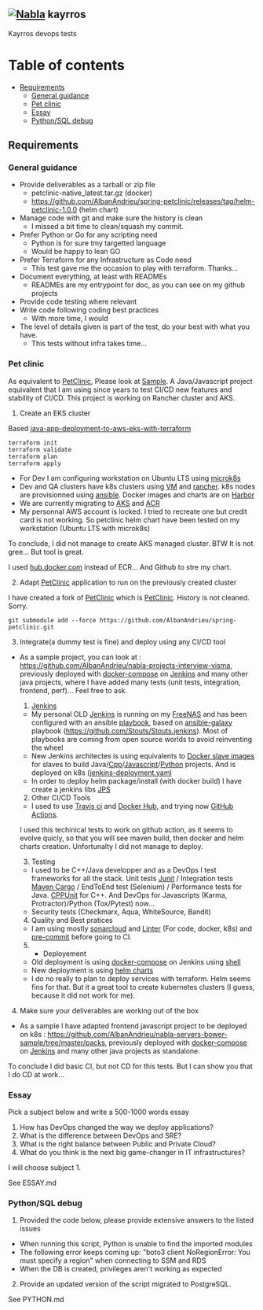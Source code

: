 ## [![Nabla](http://albandrieu.com/nabla/index/assets/nabla/nabla-4.png)](https://github.com/AlbanAndrieu)   kayrros

Kayrros devops tests

# Table of contents

<!-- toc -->

- [Requirements](#requirements)
  * [General guidance](#general-guidance)
  * [Pet clinic](#pet-clinic)
  * [Essay](#essay)
  * [Python/SQL debug](#pythonsql-debug)

<!-- tocstop -->

## Requirements

### General guidance

* Provide deliverables as a tarball or zip file
  - petclinic-native_latest.tar.gz (docker)
  - https://github.com/AlbanAndrieu/spring-petclinic/releases/tag/helm-petclinic-1.0.0 (helm chart)
* Manage code with git and make sure the history is clean
  - I missed a bit time to clean/squash my commit.
* Prefer Python or Go for any scripting need
  - Python is for sure tmy targetted language
  - Would be happy to lean GO
* Prefer Terraform for any Infrastructure as Code need
  - This test gave me the occasion to play with terraform. Thanks...
* Document everything, at least with READMEs
  - READMEs are my entrypoint for doc, as you can see on my github projects
* Provide code testing where relevant
* Write code following coding best practices
  - With more time, I would
* The level of details given is part of the test, do your best with what you have.
  - This tests without infra takes time...

### Pet clinic

As equivalent to [PetClinic](https://github.com/spring-projects/spring-petclinic), Please look at [Sample](https://github.com/AlbanAndrieu/nabla-servers-bower-sample). A Java/Javascript project equivalent that I am using since years to test CI/CD new features and stability of CI/CD. This project is working on Rancher cluster and AKS.

1. Create an EKS cluster

Based [java-app-deployment-to-aws-eks-with-terraform](https://medium.com/@selma.sm.mesic/java-app-deployment-to-aws-eks-with-terraform-d2e06ec28bbb)

```shell
terraform init
terraform validate
terraform plan
terraform apply
```

 - For Dev I am configuring workstation on Ubuntu LTS using [microk8s](https://microk8s.io/)
 - Dev and QA clusters have k8s clusters using [VM](https://www.vmware.com/fr/topics/glossary/content/virtual-machine.html) and [rancher](https://rancher.com/). k8s nodes are provisionned using [ansible](https://www.ansible.com/). Docker images and charts are on [Harbor](https://goharbor.io/)
 - We are currently migrating to [AKS](https://azure.microsoft.com/fr-fr/services/kubernetes-service/) and [ACR](https://azure.microsoft.com/fr-fr/services/container-registry/)
 - My personnal AWS account is locked. I tried to recreate one but credit card is not working. So petclinic helm chart have been tested on my workstation (Ubuntu LTS with microk8s)

To conclude, I did not manage to create AKS managed cluster.  BTW It is not gree... But tool is great.

I used [hub.docker.com](https://hub.docker.com/repository/docker/nabla/petclinic-native) instead of ECR... And Github to stre my chart.

2. Adapt [PetClinic](https://github.com/spring-projects/spring-petclinic) application to run on the previously created cluster

I have created a fork of [PetClinic](https://github.com/spring-projects/spring-petclinic) which is [PetClinic](https://github.com/AlbanAndrieu/spring-petclinic.git).
History is not cleaned. Sorry.

```shell
git submodule add --force https://github.com/AlbanAndrieu/spring-petclinic.git
```

3. Integrate(a dummy test is fine) and deploy using any CI/CD tool

 - As a sample project, you can look at : https://github.com/AlbanAndrieu/nabla-projects-interview-visma, previously deployed with [docker-compose](https://github.com/AlbanAndrieu/nabla-servers-bower-sample/blob/master/docker-compose/docker-compose.yml) on [Jenkins](http://albandrieu.com/jenkins/) and many other java projects, where I have added many tests (unit tests, integration, frontend, perf)... Feel free to ask.

    1. [Jenkins](http://albandrieu.com/jenkins/)

    - My personal OLD [Jenkins](http://albandrieu.com/jenkins/) is running on my [FreeNAS](https://albandrieu.com:7000/) and has been configured with an ansible [playbook](https://github.com/AlbanAndrieu/ansible-nabla/blob/master/playbooks/jenkins-master.yml), based on [ansible-galaxy](https://galaxy.ansible.com/) playbook (https://github.com/Stouts/Stouts.jenkins). Most of playbooks are coming from open source worlds to avoid reinventing the wheel
    - New Jenkins architectes is using equivalents to [Docker slave images](https://github.com/AlbanAndrieu/ansible-jenkins-slave-docker) for slaves to build Java/[Cpp](http://albandrieu.com/jenkins/job/nabla-cpp-interview-microsoft-cmake/)/[Javascript](https://github.com/AlbanAndrieu/nabla-servers-bower-sample)/[Python](https://github.com/AlbanAndrieu/nabla-hooks) projects. And is deployed on k8s ([jenkins-deployment.yaml](https://github.com/AlbanAndrieu/jenkins-pipeline-scripts/tree/master/k8s/jenkins-deployment.yaml)
    - In order to deploy helm package/install (with docker build) I have create a jenkins libs [JPS](https://github.com/AlbanAndrieu/jenkins-pipeline-scripts)

    2. Other CI/CD Tools

      - I used to use [Travis ci](https://travis-ci.org/github/AlbanAndrieu) and [Docker Hub](https://hub.docker.com/u/nabla), and trying now [GitHub Actions](https://github.com/AlbanAndrieu/nabla-hooks/actions).

      I used this techinical tests to work on github action, as it seems to evolve quicly, so that you will see maven build, then docker and helm charts creation.
      Unfortunalty I did not manage to deploy.

    3. Testing

      - I used to be C++/Java developper and as a DevOps I test frameworks for all the stack. Unit tests [Junit](https://junit.org/junit5/) / Integration tests [Maven Cargo](https://codehaus-cargo.github.io/cargo/Maven+3+Plugin.html) / EndToEnd test (Selenium) / Performance tests for Java. [CPPUnit](https://en.wikipedia.org/wiki/CppUnit) for C++. And DevOps for Javascripts (Karma, Protractor)/Python (Tox/Pytest) now...
      - Security tests (Checkmarx, Aqua, WhiteSource, Bandit)

    4. Quality and Best pratices
      - I am using mostly [sonarcloud](https://sonarcloud.io/organizations/albanandrieu-github/projects) and [Linter](https://megalinter.github.io/latest/) (For code, docker, k8s) and [pre-commit](https://pre-commit.com/) before going to CI.

    5. - Deployement
      - Old deployment is using [docker-compose](https://github.com/AlbanAndrieu/nabla-servers-bower-sample/blob/master/docker-compose/docker-compose.yml) on Jenkins using [shell](https://github.com/AlbanAndrieu/nabla-servers-bower-sample/blob/master/Jenkinsfile#L723)
      - New deployment is using [helm charts](https://github.com/AlbanAndrieu/nabla-servers-bower-sample/blob/master/testChart/Chart.yaml)
      - I do no really to plan to deploy services with terraform. Helm seems fins for that. But it a great tool to create kubernetes clusters (I guess, because it did not work for me).

4. Make sure your deliverables are working out of the box

 - As a sample I have adapted frontend javascript project to be deployed on k8s : https://github.com/AlbanAndrieu/nabla-servers-bower-sample/tree/master/packs, previously deployed with [docker-compose](https://github.com/AlbanAndrieu/nabla-servers-bower-sample/blob/master/docker-compose/docker-compose.yml) on [Jenkins](http://albandrieu.com/jenkins/) and many other java projects as standalone.

To conclude I did basic CI, but not CD for this tests.
But I can show you that I do CD at work...

### Essay

Pick a subject below and write a 500-1000 words essay
1. How has DevOps changed the way we deploy applications?
2. What is the difference between DevOps and SRE?
3. What is the right balance between Public and Private Cloud?
4. What do you think is the next big game-changer in IT infrastructures?

I will choose subject 1.

See ESSAY.md

### Python/SQL debug

1. Provided the code below, please provide extensive answers to the listed issues
* When running this script, Python is unable to find the imported modules
* The following error keeps coming up: "boto3 client NoRegionError: You must
specify a region" when connecting to SSM and RDS
* When the DB is created, privileges aren't working as expected
2. Provide an updated version of the script migrated to PostgreSQL.

See PYTHON.md
